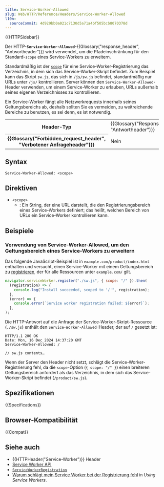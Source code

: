 ```yaml
---
title: Service-Worker-Allowed
slug: Web/HTTP/Reference/Headers/Service-Worker-Allowed
l10n:
  sourceCommit: 4d929bb0a021c7130d5a71a4bf505bcb8070378d
---
```


{{HTTPSidebar}}

Der HTTP-**`Service-Worker-Allowed`**-{{Glossary("response_header", "Antwortheader")}} wird verwendet, um die Pfadeinschränkung für den Standard-`scope` eines Service-Workers zu erweitern.

Standardmäßig ist der [`scope`](/de/docs/Web/API/ServiceWorkerContainer/register#scope) für eine Service-Worker-Registrierung das Verzeichnis, in dem sich das Service-Worker-Skript befindet.
Zum Beispiel kann das Skript `sw.js`, das sich in `/js/sw.js` befindet, standardmäßig nur URLs unter `/js/` kontrollieren.
Server können den `Service-Worker-Allowed`-Header verwenden, um einem Service-Worker zu erlauben, URLs außerhalb seines eigenen Verzeichnisses zu kontrollieren.

Ein Service-Worker fängt alle Netzwerkrequests innerhalb seines Geltungsbereichs ab, deshalb sollten Sie es vermeiden, zu weitreichende Bereiche zu benutzen, es sei denn, es ist notwendig.

<table class="properties">
  <tbody>
    <tr>
      <th scope="row">Header-Typ</th>
      <td>{{Glossary("Response_header", "Antwortheader")}}</td>
    </tr>
    <tr>
      <th scope="row">{{Glossary("Forbidden_request_header", "Verbotener Anfrageheader")}}</th>
      <td>Nein</td>
    </tr>
  </tbody>
</table>

## Syntax

```http
Service-Worker-Allowed: <scope>
```

## Direktiven

- `<scope>`
  - : Ein String, der eine URL darstellt, die den Registrierungsbereich eines Service-Workers definiert; das heißt, welchen Bereich von URLs ein Service-Worker kontrollieren kann.

## Beispiele

### Verwendung von Service-Worker-Allowed, um den Geltungsbereich eines Service-Workers zu erweitern

Das folgende JavaScript-Beispiel ist in `example.com/product/index.html` enthalten und versucht, einen Service-Worker mit einem Geltungsbereich zu [registrieren](/de/docs/Web/API/ServiceWorkerContainer/register), der für alle Ressourcen unter `example.com/` gilt.

```js
navigator.serviceWorker.register("./sw.js", { scope: "/" }).then(
  (registration) => {
    console.log("Install succeeded, scoped to '/'", registration);
  },
  (error) => {
    console.error(`Service worker registration failed: ${error}`);
  },
);
```

Die HTTP-Antwort auf die Anfrage der Service-Worker-Skript-Ressource (`./sw.js`) enthält den `Service-Worker-Allowed`-Header, der auf `/` gesetzt ist:

```http
HTTP/1.1 200 OK
Date: Mon, 16 Dec 2024 14:37:20 GMT
Service-Worker-Allowed: /

// sw.js contents…
```

Wenn der Server den Header nicht setzt, schlägt die Service-Worker-Registrierung fehl, da die `scope`-Option (`{ scope: "/" }`) einen breiteren Geltungsbereich anfordert als das Verzeichnis, in dem sich das Service-Worker-Skript befindet (`/product/sw.js`).

## Spezifikationen

{{Specifications}}

## Browser-Kompatibilität

{{Compat}}

## Siehe auch

- {{HTTPHeader("Service-Worker")}} Header
- [Service Worker API](/de/docs/Web/API/Service_Worker_API)
- [`ServiceWorkerRegistration`](/de/docs/Web/API/ServiceWorkerRegistration)
- [Warum schlägt mein Service Worker bei der Registrierung fehl](/de/docs/Web/API/Service_Worker_API/Using_Service_Workers#why_is_my_service_worker_failing_to_register) in _Using Service Workers_.
